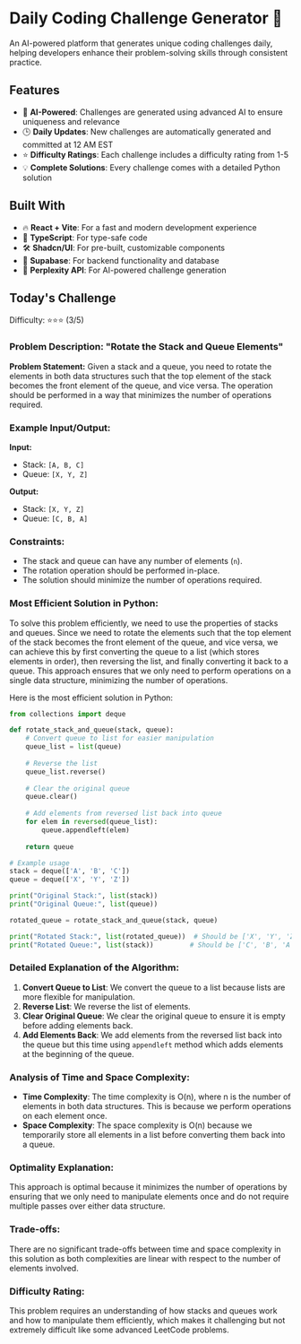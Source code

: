 # Daily Coding Challenge Generator 🚀

An AI-powered platform that generates unique coding challenges daily, helping developers enhance their problem-solving skills through consistent practice.

## Features

- 🤖 **AI-Powered**: Challenges are generated using advanced AI to ensure uniqueness and relevance
- 🕒 **Daily Updates**: New challenges are automatically generated and committed at 12 AM EST
- ⭐ **Difficulty Ratings**: Each challenge includes a difficulty rating from 1-5
- 💡 **Complete Solutions**: Every challenge comes with a detailed Python solution

## Built With

- 🔥 **React + Vite**: For a fast and modern development experience
- 🔷 **TypeScript**: For type-safe code
- 🛠️ **Shadcn/UI**: For pre-built, customizable components
- 🔌 **Supabase**: For backend functionality and database
- 🤖 **Perplexity API**: For AI-powered challenge generation

## Today's Challenge

Difficulty: ⭐⭐⭐ (3/5)

### Problem Description: "Rotate the Stack and Queue Elements"

**Problem Statement:**
Given a stack and a queue, you need to rotate the elements in both data structures such that the top element of the stack becomes the front element of the queue, and vice versa. The operation should be performed in a way that minimizes the number of operations required.

### Example Input/Output:

**Input:**
- Stack: `[A, B, C]`
- Queue: `[X, Y, Z]`

**Output:**
- Stack: `[X, Y, Z]`
- Queue: `[C, B, A]`

### Constraints:
- The stack and queue can have any number of elements (`n`).
- The rotation operation should be performed in-place.
- The solution should minimize the number of operations required.

### Most Efficient Solution in Python:

To solve this problem efficiently, we need to use the properties of stacks and queues. Since we need to rotate the elements such that the top element of the stack becomes the front element of the queue, and vice versa, we can achieve this by first converting the queue to a list (which stores elements in order), then reversing the list, and finally converting it back to a queue. This approach ensures that we only need to perform operations on a single data structure, minimizing the number of operations.

Here is the most efficient solution in Python:

```python
from collections import deque

def rotate_stack_and_queue(stack, queue):
    # Convert queue to list for easier manipulation
    queue_list = list(queue)
    
    # Reverse the list
    queue_list.reverse()
    
    # Clear the original queue
    queue.clear()
    
    # Add elements from reversed list back into queue
    for elem in reversed(queue_list):
        queue.appendleft(elem)
        
    return queue

# Example usage
stack = deque(['A', 'B', 'C'])
queue = deque(['X', 'Y', 'Z'])

print("Original Stack:", list(stack))
print("Original Queue:", list(queue))

rotated_queue = rotate_stack_and_queue(stack, queue)

print("Rotated Stack:", list(rotated_queue))  # Should be ['X', 'Y', 'Z']
print("Rotated Queue:", list(stack))         # Should be ['C', 'B', 'A']
```

### Detailed Explanation of the Algorithm:
1. **Convert Queue to List**: We convert the queue to a list because lists are more flexible for manipulation.
2. **Reverse List**: We reverse the list of elements.
3. **Clear Original Queue**: We clear the original queue to ensure it is empty before adding elements back.
4. **Add Elements Back**: We add elements from the reversed list back into the queue but this time using `appendleft` method which adds elements at the beginning of the queue.

### Analysis of Time and Space Complexity:
- **Time Complexity**: The time complexity is O(n), where n is the number of elements in both data structures. This is because we perform operations on each element once.
- **Space Complexity**: The space complexity is O(n) because we temporarily store all elements in a list before converting them back into a queue.

### Optimality Explanation:
This approach is optimal because it minimizes the number of operations by ensuring that we only need to manipulate elements once and do not require multiple passes over either data structure.

### Trade-offs:
There are no significant trade-offs between time and space complexity in this solution as both complexities are linear with respect to the number of elements involved.

### Difficulty Rating:
This problem requires an understanding of how stacks and queues work and how to manipulate them efficiently, which makes it challenging but not extremely difficult like some advanced LeetCode problems.